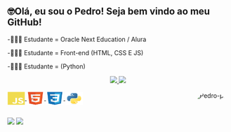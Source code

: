 ##  🤓Olá, eu sou o Pedro! Seja bem vindo ao meu GitHub! 
 -👩🏻‍💻 Estudante = Oracle Next Education / Alura
 
 -🙋🏻‍♀️ Estudante = Front-end (HTML, CSS E JS)
 
 -🙇🏻‍♀️ Estudante = (Python)

<div align="center">
  <a href="https://github.com/phsrdev">
  <img height="170em" src="https://github-readme-stats.vercel.app/api?username=phsrdev&show_icons=true&theme=dracula&include_all_commits=true&count_private=true"/>
  <img height="170em" src="https://github-readme-stats.vercel.app/api/top-langs/?username=phsrdev&layout=compact&langs_count=7&theme=dracula"/>
</div>

<div style="display: inline_block"><br>
  <img align="center" alt="Pedro-Js" height="30" width="40" src="https://github.com/devicons/devicon/blob/master/icons/javascript/javascript-plain.svg">
  <img align="center" alt="Pedro-HTML" height="30" width="40" src="https://github.com/devicons/devicon/blob/master/icons/html5/html5-original.svg">
  <img align="center" alt="Pedro-CSS" height="30" width="40" src="https://github.com/devicons/devicon/blob/master/icons/css3/css3-original.svg">
  <img align="center" alt="Pedro-Python" height="30" width="40" src="https://github.com/devicons/devicon/blob/master/icons/python/python-original.svg">

  <img align="right" alt="Pedro-pic" height="150" style="border-radius:50px;" src="http://pm1.narvii.com/7222/c7d566fe8817bf4d552ea814c298c33d41c446b0r1-347-424v2_00.jpg">
</div>

  ##
 
<div> 

   <a href = "mailto:petrushsr@gmail.com"><img src="https://img.shields.io/badge/-Gmail-%23333?style=for-the-badge&logo=gmail&logoColor=white" target="_blank"></a>
  <a href="https://www.linkedin.com/in/pedrohsrodrigues/" target="_blank"><img src="https://img.shields.io/badge/-LinkedIn-%230077B5?style=for-the-badge&logo=linkedin&logoColor=white" target="_blank"></a> 